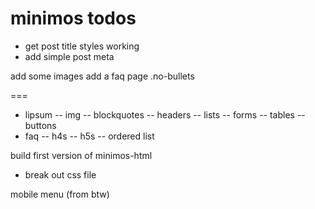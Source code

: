 # minimos todos

- get post title styles working
- add simple post meta

add some images
add a faq page
.no-bullets






===

- lipsum
-- img
-- blockquotes
-- headers
-- lists
-- forms
-- tables
-- buttons
- faq
-- h4s
-- h5s
-- ordered list


build first version of minimos-html


- break out css file


mobile menu (from btw)